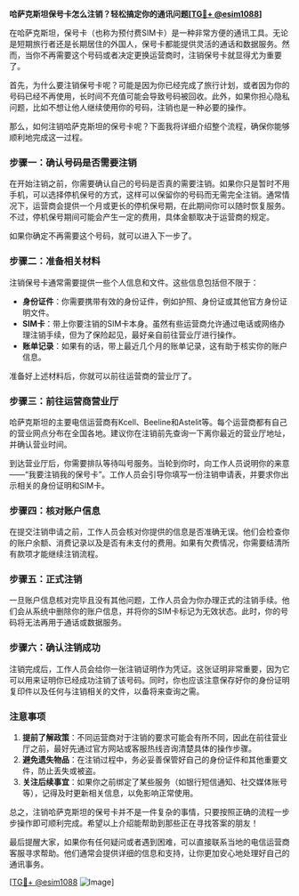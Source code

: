 **哈萨克斯坦保号卡怎么注销？轻松搞定你的通讯问题[[TG💪+ @esim1088](https://t.me/s/esim1088)]**

在哈萨克斯坦，保号卡（也称为预付费SIM卡）是一种非常方便的通讯工具。无论是短期旅行者还是长期居住的外国人，保号卡都能提供灵活的通话和数据服务。然而，当你不再需要这个号码或者决定更换运营商时，注销保号卡就显得尤为重要了。

首先，为什么要注销保号卡呢？可能是因为你已经完成了旅行计划，或者因为你的号码已经不再使用，长时间不充值可能会导致号码被回收。此外，如果你担心隐私问题，比如不想让他人继续使用你的号码，注销也是一种必要的操作。

那么，如何注销哈萨克斯坦的保号卡呢？下面我将详细介绍整个流程，确保你能够顺利地完成这一过程。

### 步骤一：确认号码是否需要注销

在开始注销之前，你需要确认自己的号码是否真的需要注销。如果你只是暂时不用手机，可以选择停机保号的方式，这样可以保留你的号码而无需完全注销。通常情况下，运营商会提供一个月或更长的停机保号期，在此期间你可以随时恢复服务。不过，停机保号期间可能会产生一定的费用，具体金额取决于运营商的规定。

如果你确定不再需要这个号码，就可以进入下一步了。

### 步骤二：准备相关材料

注销保号卡通常需要提供一些个人信息和文件。这些信息包括但不限于：

- **身份证件**：你需要携带有效的身份证件，例如护照、身份证或其他官方身份证明文件。
- **SIM卡**：带上你要注销的SIM卡本身。虽然有些运营商允许通过电话或网络办理注销手续，但为了保险起见，最好亲自前往营业厅进行操作。
- **账单记录**：如果有的话，带上最近几个月的账单记录，这有助于核实你的账户信息。

准备好上述材料后，你就可以前往运营商的营业厅了。

### 步骤三：前往运营商营业厅

哈萨克斯坦的主要电信运营商有Kcell、Beeline和Astelit等。每个运营商都有自己的营业网点分布在全国各地。建议你在注销前先查询一下离你最近的营业厅地址，并确认营业时间。

到达营业厅后，你需要排队等待叫号服务。当轮到你时，向工作人员说明你的来意——“我要注销我的保号卡”。工作人员会引导你填写一份注销申请表，并要求你出示相关的身份证明和SIM卡。

### 步骤四：核对账户信息

在提交注销申请之前，工作人员会核对你提供的信息是否准确无误。他们会检查你的账户余额、消费记录以及是否有未支付的费用。如果有欠费情况，你需要结清所有款项才能继续注销流程。

### 步骤五：正式注销

一旦账户信息核对完毕且没有其他问题，工作人员会为你办理正式的注销手续。他们会从系统中删除你的账户信息，并将你的SIM卡标记为无效状态。此时，你的号码将无法再用于通话或数据服务。

### 步骤六：确认注销成功

注销完成后，工作人员会给你一张注销证明作为凭证。这张证明非常重要，因为它可以用来证明你已经成功注销了该号码。同时，你也应该注意保存好你的身份证明复印件以及任何与注销相关的文件，以备将来查询之需。

### 注意事项

1. **提前了解政策**：不同运营商对于注销的要求可能会有所不同，因此在前往营业厅之前，最好先通过官方网站或客服热线咨询清楚具体的操作步骤。
2. **避免遗失物品**：在注销过程中，务必妥善保管好自己的身份证件和其他重要文件，防止丢失或被盗。
3. **关注后续事宜**：如果你之前绑定了某些服务（如银行短信通知、社交媒体账号等），记得及时更新相关信息，以免影响正常使用。

总之，注销哈萨克斯坦的保号卡并不是一件复杂的事情，只要按照正确的流程一步步操作即可顺利完成。希望以上介绍能帮助到那些正在寻找答案的朋友！

最后提醒大家，如果你有任何疑问或者遇到困难，可以直接联系当地的电信运营商客服寻求帮助。他们通常会提供详细的信息和支持，让你更加安心地处理好自己的通讯事务。

[[TG💪+ @esim1088](https://t.me/s/esim1088) ![Image](https://i.postimg.cc/4NQfJmqS/Snipaste-2025-05-13-00-14-12.png)]